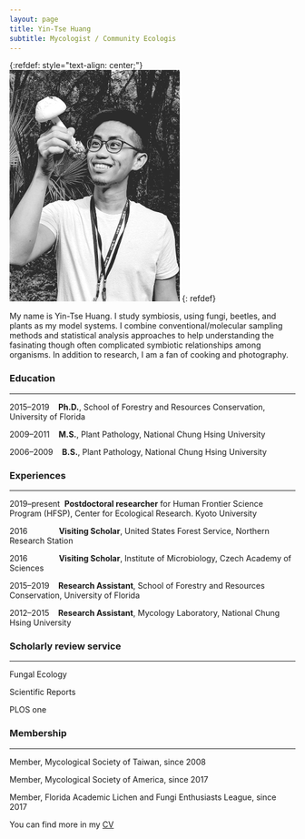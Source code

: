 ```yaml
---
layout: page
title: Yin-Tse Huang
subtitle: Mycologist / Community Ecologis
---
```

{:refdef: style="text-align: center;"}
![](assets/img/MeintheField_300px.png)
{: refdef}

My name is Yin-Tse Huang. I study symbiosis, using fungi, beetles, and plants as my model systems. I combine conventional/molecular sampling methods and statistical analysis approaches to help understanding the fasinating though often complicated symbiotic relationships among organisms. In addition to research, I am a fan of cooking and photography.

### Education

______

2015–2019&nbsp;&nbsp;&nbsp;&nbsp;**Ph.D.**, School of Forestry and Resources Conservation, University of Florida 

2009–2011&nbsp;&nbsp;&nbsp;&nbsp;**M.S.**, Plant Pathology, National Chung Hsing University

2006–2009&nbsp;&nbsp;&nbsp;&nbsp;**B.S.**, Plant Pathology, National Chung Hsing University

### Experiences

______

2019–present&nbsp;&nbsp;**Postdoctoral researcher** for Human Frontier Science Program (HFSP), Center for Ecological Research. Kyoto University

2016&nbsp;&nbsp;&nbsp;&nbsp;&nbsp;&nbsp;&nbsp;&nbsp;&nbsp;&nbsp;&nbsp;&nbsp;&nbsp;&nbsp;**Visiting Scholar**, United States Forest Service, Northern Research Station

2016&nbsp;&nbsp;&nbsp;&nbsp;&nbsp;&nbsp;&nbsp;&nbsp;&nbsp;&nbsp;&nbsp;&nbsp;&nbsp;&nbsp;**Visiting Scholar**, Institute of Microbiology, Czech Academy of Sciences

2015–2019&nbsp;&nbsp;&nbsp;&nbsp;**Research Assistant**, School of Forestry and Resources Conservation, University of Florida

2012–2015&nbsp;&nbsp;&nbsp;&nbsp;**Research Assistant**, Mycology Laboratory, National Chung Hsing University

### Scholarly review service

_______

Fungal Ecology

Scientific Reports

PLOS one

### Membership

_______

Member, Mycological Society of Taiwan, since 2008

Member, Mycological Society of America, since 2017

Member, Florida Academic Lichen and Fungi Enthusiasts League, since 2017



You can find more in my [CV](/assets/img/YinTse%20Huang%20CV%202020.pdf)
